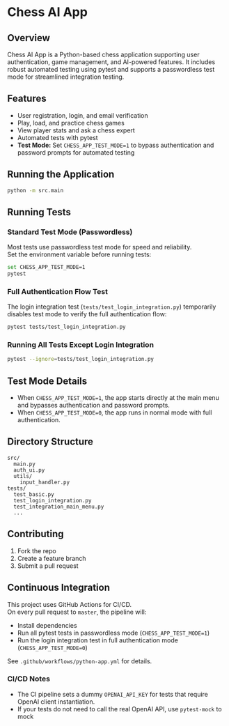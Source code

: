 # Chess AI App

## Overview
Chess AI App is a Python-based chess application supporting user authentication, game management, and AI-powered features. It includes robust automated testing using pytest and supports a passwordless test mode for streamlined integration testing.

## Features
- User registration, login, and email verification
- Play, load, and practice chess games
- View player stats and ask a chess expert
- Automated tests with pytest
- **Test Mode:** Set `CHESS_APP_TEST_MODE=1` to bypass authentication and password prompts for automated testing

## Running the Application

```bash
python -m src.main
```

## Running Tests

### Standard Test Mode (Passwordless)
Most tests use passwordless test mode for speed and reliability.  
Set the environment variable before running tests:

```bash
set CHESS_APP_TEST_MODE=1
pytest
```

### Full Authentication Flow Test
The login integration test (`tests/test_login_integration.py`) temporarily disables test mode to verify the full authentication flow:

```bash
pytest tests/test_login_integration.py
```

### Running All Tests Except Login Integration
```bash
pytest --ignore=tests/test_login_integration.py
```

## Test Mode Details

- When `CHESS_APP_TEST_MODE=1`, the app starts directly at the main menu and bypasses authentication and password prompts.
- When `CHESS_APP_TEST_MODE=0`, the app runs in normal mode with full authentication.

## Directory Structure

```
src/
  main.py
  auth_ui.py
  utils/
    input_handler.py
tests/
  test_basic.py
  test_login_integration.py
  test_integration_main_menu.py
  ...
```

## Contributing

1. Fork the repo
2. Create a feature branch
3. Submit a pull request

## Continuous Integration

This project uses GitHub Actions for CI/CD.  
On every pull request to `master`, the pipeline will:

- Install dependencies
- Run all pytest tests in passwordless mode (`CHESS_APP_TEST_MODE=1`)
- Run the login integration test in full authentication mode (`CHESS_APP_TEST_MODE=0`)

See `.github/workflows/python-app.yml` for details.

### CI/CD Notes

- The CI pipeline sets a dummy `OPENAI_API_KEY` for tests that require OpenAI client instantiation.
- If your tests do not need to call the real OpenAI API, use `pytest-mock` to mock
